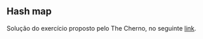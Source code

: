 ## Hash map

Solução do exercício proposto pelo The Cherno, no seguinte [link](https://www.youtube.com/watch?v=kQsHF7C-FUY).